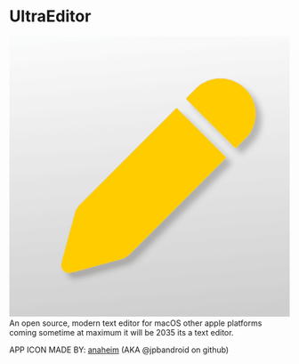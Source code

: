 # UltraEditor
![UltraEditor icon](https://raw.githubusercontent.com/NINJACLUBREAL/UltraEditor/refs/heads/main/appicon.png)\
An open source, modern text editor for macOS other apple platforms coming sometime at maximum it will be 2035
its a text editor.

APP ICON MADE BY:
[anaheim](https://www.youtube.com/@Anaheim-u7z)
(AKA @jpbandroid on github)
